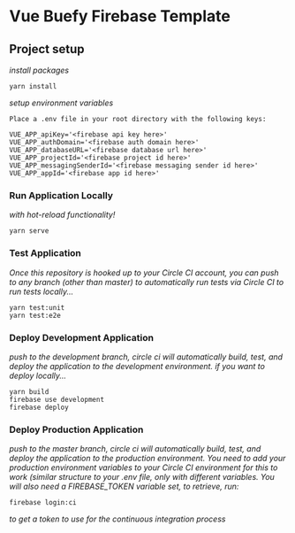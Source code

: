 # Vue Buefy Firebase Template

## Project setup
*install packages*
```
yarn install
```
*setup environment variables*

`Place a .env file in your root directory with the following keys:`
```
VUE_APP_apiKey='<firebase api key here>'
VUE_APP_authDomain='<firebase auth domain here>'
VUE_APP_databaseURL='<firebase database url here>'
VUE_APP_projectId='<firebase project id here>'
VUE_APP_messagingSenderId='<firebase messaging sender id here>'
VUE_APP_appId='<firebase app id here>'
```

### Run Application Locally
*with hot-reload functionality!*
```
yarn serve
```

### Test Application
*Once this repository is hooked up to your Circle CI account, you can push to any branch (other than master) to automatically run tests via Circle CI*
*to run tests locally...*
```
yarn test:unit
yarn test:e2e
```

### Deploy Development Application
*push to the development branch, circle ci will automatically build, test, and deploy the application to the development environment.  if you want to deploy locally...*
```
yarn build
firebase use development 
firebase deploy
```


### Deploy Production Application
*push to the master branch, circle ci will automatically build, test, and deploy the application to the production environment.  You need to add your production environment variables to your Circle CI environment for this to work (similar structure to your .env file, only with different variables.  You will also need a FIREBASE_TOKEN variable set, to retrieve, run:*
```
firebase login:ci
```
*to get a token to use for the continuous integration process*
